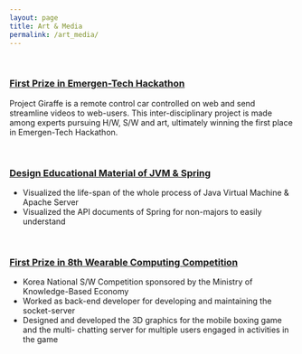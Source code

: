 ```yaml
---
layout: page
title: Art & Media
permalink: /art_media/
---
```


<br>

### [First Prize in Emergen-Tech Hackathon](https://github.com/SungHoHong2/ETECH_Hackathon_2017)

Project Giraffe is a remote control car controlled on web and send streamline videos to web-users. This inter-disciplinary project is made among experts pursuing H/W, S/W and art, ultimately winning the first place in Emergen-Tech Hackathon.


<br>


### [Design Educational Material of JVM & Spring](https://blog.naver.com/maverickjin8/220208009943)
- Visualized the life-span of the whole process of Java Virtual Machine & Apache Server
- Visualized the API documents of Spring for non-majors to easily understand


<br>

### [First Prize in 8th Wearable Computing Competition](https://blog.naver.com/maverickjin8/220782842887)
- Korea National S/W Competition sponsored by the Ministry of Knowledge-Based Economy
- Worked as back-end developer for developing and maintaining the socket-server
- Designed and developed the 3D graphics for the mobile boxing game and the multi-
chatting server for multiple users engaged in activities in the game
